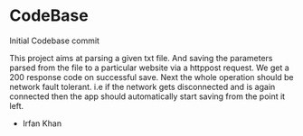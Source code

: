 # CodeBase
Initial Codebase commit

This project aims at parsing a given txt file.
And saving the parameters parsed from the file to a particular website via a httppost request.
We get a 200 response code on successful save.
Next the whole operation should be network fault tolerant.
i.e if the network gets disconnected and is again connected then the app should automatically start saving from the point it left.

- Irfan Khan

